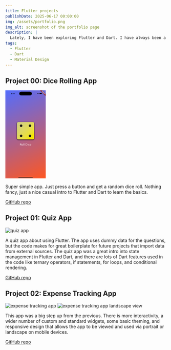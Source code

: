```yaml
---
title: Flutter projects
publishDate: 2025-06-17 00:00:00
img: /assets/portfolio.png
img_alt: screenshot of the portfolio page
description: |
  Lately, I have been exploring Flutter and Dart. I have always been a fan of material design and have been curious about using Flutter for a couple years. My current projects are simple and have helped me learn and practice the fundamentals of Flutter and Dart. I have a few more technical projects in the pipeline that will help reinforce the basics and introduce more complex aspects of Flutter and Dart. 
tags:
  - Flutter
  - Dart
  - Material Design
---
```


## Project 00: Dice Rolling App

<img src="../../../public/assets/dice_roller.png" alt="dice rolling app" width="25%" />

Super simple app. Just press a button and get a random dice roll. Nothing fancy, just a nice casual intro to Flutter and Dart to learn the basics.

[GitHub repo](https://github.com/Phillip-D-Shields/flutter_roll_dice_app)


## Project 01: Quiz App

<img src="../../../public/assets/quiz.mov.gif" alt="quiz app" width="25%" />

A quiz app about using Flutter. The app uses dummy data for the questions, but the code makes for great boilerplate for future projects that import data from external sources. The quiz app was a great intro into state management in Flutter and Dart, and there are lots of Dart features used in the code like ternary operators, if statements, for loops, and conditional rendering. 


[GitHub repo](https://github.com/Phillip-D-Shields/flutter_quiz_app)


## Project 02: Expense Tracking App

<img src="../../../public/assets/expenses_portrait.mov.gif" alt="expense tracking app" width="25%" />  


<img src="../../../public/assets/expenses_landscape.mov.gif" alt="expense tracking app landscape view" width="50%" />


This app was a big step up from the previous. There is more interactivity, a wider number of custom and standard widgets, some basic theming, and responsive design that allows the app to be viewed and used via portrait or landscape on mobile devices. 


[GitHub repo](https://github.com/Phillip-D-Shields/flutter_expense_tracker)


<!-- TODO todo app -->

<!-- TODO meals app -->

<!-- TODO shopping list app -->

<!-- TODO favorite places app -->